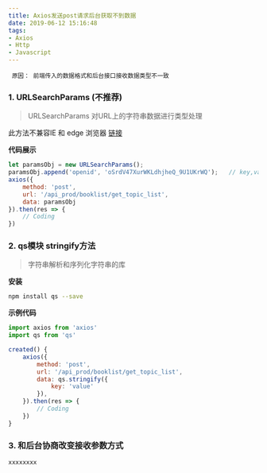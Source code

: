 ```yaml
---
title: Axios发送post请求后台获取不到数据
date: 2019-06-12 15:16:48
tags:
- Axios
- Http
- Javascript
---
```


<!--# Axios post请求后台拿不到数据-->

`  原因： 前端传入的数据格式和后台接口接收数据类型不一致 `

### 1. URLSearchParams (不推荐)

>   URLSearchParams 对URL上的字符串数据进行类型处理

此方法不兼容IE 和 edge 浏览器 [链接](https://developer.mozilla.org/zh-CN/docs/Web/API/URLSearchParams#%E6%B5%8F%E8%A7%88%E5%99%A8%E5%85%BC%E5%AE%B9%E6%80%A7)

**代码展示**

```javascript
let paramsObj = new URLSearchParams();
paramsObj.append('openid', 'oSrdV47XurWKLdhjheQ_9U1UKrWQ');   // key,value
axios({
    method: 'post',
    url: '/api_prod/booklist/get_topic_list',
    data: paramsObj
}).then(res => {
    // Coding
})
```



### 2. qs模块 stringify方法

>   字符串解析和序列化字符串的库

**安装**

~~~bash
npm install qs --save
~~~

**示例代码**

```javascript
import axios from 'axios'
import qs from 'qs'

created() {
    axios({
        method: 'post',
        url: '/api_prod/booklist/get_topic_list',
        data: qs.stringify({
        	key: 'value'
        }),
    }).then(res => {
        // Coding
    })
}
```



### 3. 和后台协商改变接收参数方式

~~~
xxxxxxxx
~~~



